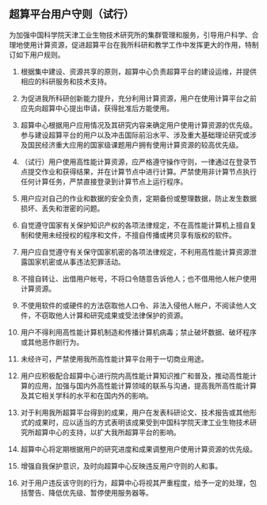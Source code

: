 ## 超算平台用户守则（试行）
为加强中国科学院天津工业生物技术研究所的集群管理和服务，引导用户科学、合理地使用计算资源，促进超算平台在我所科研和教学工作中发挥更大的作用，特制订如下用户规则。

1. 根据集中建设、资源共享的原则，超算中心负责超算平台的建设运维，并提供相应的科研服务和技术支持。

2. 为促进我所科研创新能力提升，充分利用计算资源，用户在使用计算平台之前应先向超算中心提出申请，获得批准后方能使用。

3. 超算中心根据用户应用情况及其研究内容来确定用户使用计算资源的优先级。参与建设超算平台的用户以及冲击国际前沿水平、涉及重大基础理论研究或涉及国民经济重大应用的国家级课题用户拥有使用计算资源的较高优先级。

4. （试行）用户使用高性能计算资源，应严格遵守操作守则，一律通过在登录节点提交作业和获得结果，并在计算节点中进行计算。严禁使用非计算节点执行任何计算任务，严禁直接登录到计算节点上运行程序。

5. 用户应对自己的作业和数据的安全负责，定期备份或整理数据，防止发生数据损坏、丢失和泄密的问题。

6. 自觉遵守国家有关保护知识产权的各项法律规定，不在高性能计算机上擅自复制和使用未经授权的程序和文件，不擅自传播或拷贝享有版权的软件。

7. 用户应自觉遵守有关保守国家机密的各项法律规定，不利用高性能计算资源泄露国家机密或从事违法犯罪活动。

8. 不擅自转让、出借用户帐号，不将口令随意告诉他人；也不借用他人帐户使用计算资源。

9. 不使用软件的或硬件的方法窃取他人口令、非法入侵他人帐户，不阅读他人文件，不窃取他人计算和研究成果或受法律保护的资源。

10. 用户不得利用高性能计算机制造和传播计算机病毒；禁止破坏数据、破坏程序或其他恶作剧行为。

11. 未经许可，严禁使用我所高性能计算平台用于一切商业用途。

12. 用户应积极配合超算中心进行院内高性能计算知识推广和普及，推动高性能计算的应用，加强与国内外高性能计算领域的联系与沟通，提高我所高性能计算及其它相关学科的水平和在国内外的影响。

13. 对于利用我所超算平台得到的成果，用户在发表科研论文、技术报告或其他形式的成果时，应以适当的方式表明该成果受到中国科学院天津工业生物技术研究所超算中心的支持，以扩大我所超算平台的影响。

14. 超算中心将定期根据用户的研究进度和成果调整用户使用计算资源的优先级。

15. 增强自我保护意识，及时向超算中心反映违反用户守则的人和事。

16. 对于用户违反该守则的行为，超算中心将视其严重程度，给予一定的处理，包括警告、降低优先级、暂停使用服务器等。